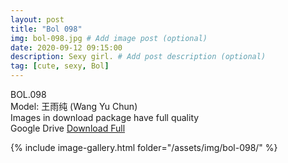 ```yaml
---
layout: post
title: "Bol 098"
img: bol-098.jpg # Add image post (optional)
date: 2020-09-12 09:15:00
description: Sexy girl. # Add post description (optional)
tag: [cute, sexy, Bol]
---
```

BOL.098  
Model: 王雨纯 (Wang Yu Chun)                                                    
Images in download package have full quality                    
Google Drive [Download Full](http://gestyy.com/eev7eZ)

{% include image-gallery.html folder="/assets/img/bol-098/" %}
